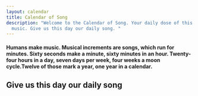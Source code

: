 ```yaml
---
layout: calendar
title: Calendar of Song
description: "Welcome to the Calendar of Song. Your daily dose of this day in
  music. Give us this day our daily song. "
---
```

#### Humans make music. Musical increments are songs, which run for minutes. Sixty seconds make a minute, sixty minutes in an hour. Twenty-four hours in a day, seven days per week, four weeks a moon cycle.Twelve of those mark a year, one year in a calendar.

## Give us this day our daily song
